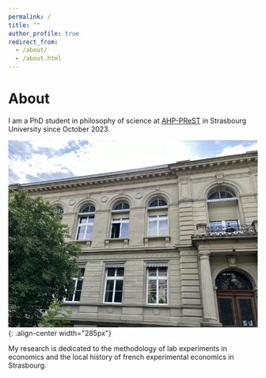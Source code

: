 ```yaml
---
permalink: /
title: ""
author_profile: true
redirect_from: 
  - /about/
  - /about.html
---
```

About
=====
I am a PhD student in philosophy of science at [AHP-PReST](https://poincare.univ-lorraine.fr/) in Strasbourg University since October 2023.   

   ![Faculté de philosophie de Strasbourg](files/philo-unistra.jpg){: .align-center width="285px"}   
   

My research is dedicated to the methodology of lab experiments in economics and the local history of french experimental economics in Strasbourg.




